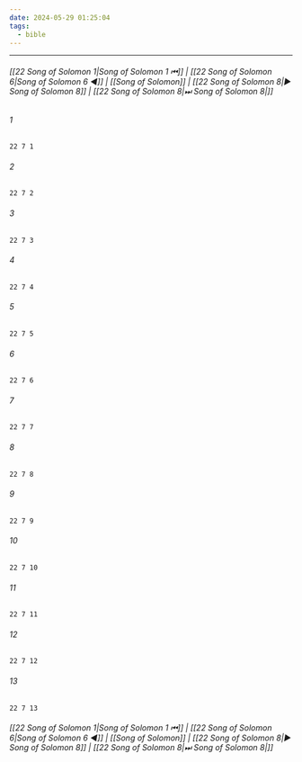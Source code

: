 ```yaml
---
date: 2024-05-29 01:25:04
tags:
  - bible
---
```

___

###### [[22 Song of Solomon 1|Song of Solomon 1 ⏮]] | [[22 Song of Solomon 6|Song of Solomon 6 ◀]] | [[Song of Solomon]] | [[22 Song of Solomon 8|▶ Song of Solomon 8]] | [[22 Song of Solomon 8|⏭ Song of Solomon 8|]]

###### 1
``` verse
22 7 1 
```
###### 2
``` verse
22 7 2 
```
###### 3
``` verse
22 7 3 
```
###### 4
``` verse
22 7 4 
```
###### 5
``` verse
22 7 5 
```
###### 6
``` verse
22 7 6 
```
###### 7
``` verse
22 7 7 
```
###### 8
``` verse
22 7 8 
```
###### 9
``` verse
22 7 9 
```
###### 10
``` verse
22 7 10 
```
###### 11
``` verse
22 7 11 
```
###### 12
``` verse
22 7 12 
```
###### 13
``` verse
22 7 13 
```

###### [[22 Song of Solomon 1|Song of Solomon 1 ⏮]] | [[22 Song of Solomon 6|Song of Solomon 6 ◀]] | [[Song of Solomon]] | [[22 Song of Solomon 8|▶ Song of Solomon 8]] | [[22 Song of Solomon 8|⏭ Song of Solomon 8|]]

